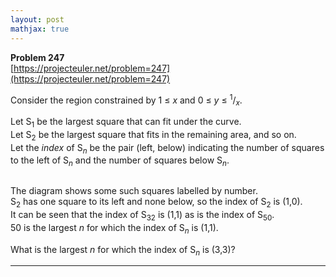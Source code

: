 ```yaml
---
layout: post
mathjax: true
---
```

**Problem 247**  
[https://projecteuler.net/problem=247](https://projecteuler.net/problem=247)

<p>Consider the region constrained by 1 ≤ <var>x</var> and 0 ≤ <var>y</var> ≤ <sup>1</sup>/<sub><var>x</var></sub>.
</p><p>
Let S<sub>1</sub> be the largest square that can fit under the curve.<br />
Let S<sub>2</sub> be the largest square that fits in the remaining area, and so on. <br />
Let the <i>index</i> of S<sub><var>n</var></sub> be the pair (left, below) indicating the number of squares to the left of S<sub><var>n</var></sub> and the number of squares below S<sub><var>n</var></sub>.
</p>
<div class="center">
<img src="https://projecteuler.net/project/images/p247_hypersquares.gif" class="dark_img" alt="" /></div>
<p>
The diagram shows some such squares labelled by number. <br />
S<sub>2</sub> has one square to its left and none below, so the index of S<sub>2</sub> is (1,0).<br />
It can be seen that the index of S<sub>32</sub> is (1,1) as is the index of S<sub>50</sub>. <br />
50 is the largest <var>n</var> for which the index of S<sub><var>n</var></sub> is (1,1).
</p>
<p>
What is the largest <var>n</var> for which the index of S<sub><var>n</var></sub> is (3,3)?
</p>


---
